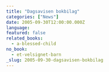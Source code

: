 ```yaml
---
title: "Dagsavisen bokbilag"
categories: ["News"]
date: 2005-09-30T12:00:00.000Z
language:
featured: false
related_books:
  - a-blessed-child
no_book:
  - et-velsignet-barn
_slug: 2005-09-30-dagsavisen-bokbilag
---
```

